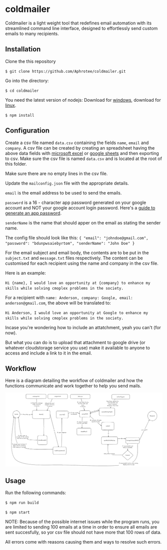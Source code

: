 # coldmailer
Coldmailer is a light weight tool that redefines email automation with its streamlined command line interface, designed to effortlessly send custom emails to many recipients.

## Installation
Clone the this repository

`$ git clone https://github.com/Aphrotee/coldmailer.git`

Go into the directory:

`$ cd coldmailer`

You need the latest version of nodejs:
Download for [windows](https://nodejs.org/en/download), download for [linux](https://nodejs.org/en/download/package-manager).

`$ npm install`

## Configuration

Create a csv file named `data.csv` containing the fields `name`, `email` and `company`.
A csv file can be created by creating an spreadsheet having the above data fields with [microsoft excel](https://support.microsoft.com/en-au/office/import-or-export-text-txt-or-csv-files-5250ac4c-663c-47ce-937b-339e391393ba#:~:text=Go%20to%20File%20%3E%20Save%20As,or%20CSV%20(Comma%20delimited).) or [google sheets](https://support.ecwid.com/hc/en-us/articles/8578742087580-Opening-and-saving-CSV-files-in-Google-Sheets) and then exporting to csv. Make sure the csv file is named `data.csv` and is located at the root of this folder.

Make sure there are no empty lines in the csv file.

Update the `mailconfig.json` file with the appropriate details.

`email` is the email address to be used to send the emails.

`password` is a 16 - character app password generated on your google account and NOT your google account login password. Here's a [guide to generate an app password](https://support.google.com/accounts/answer/185833?hl=en).

`senderName` is the name that should apper on the email as stating the sender name.

The config file should look like this: `{ "email": "johndoe@gmail.com", "password": "bdunpwsaiebyrtom", "senderName": "John Doe" }`


For the email subject and email body, the contents are to be put in the `subject.txt` and `message.txt` files respectively. The content can be customised for each recipient using the name and company in the  csv file.

Here is an example:

`Hi {name}, I would love an opportunity at {company} to enhance my skills while solving cmoplex problems in the society.`

For a recipient with `name: Anderson, company: Google, email: anderson@gmail.com`, the above will be translated to:

`Hi Anderson, I would love an opportunity at Google to enhance my skills while solving cmoplex problems in the society.`

Incase you're wondering how to include an attatchment, yeah you can't (for now).

But what you can do is to upload that attachment to google drive (or whatever cloudstorage service you use) make it available to anyone to access and include a link to it in the email.

## Workflow
Here is a diagram detailing the workflow of coldmailer and how the functions communicate and work together to help you send mails.

![workflow diagram](src/images/workflow.png)

## Usage
Run the following commands:

`$ npm run build`

`$ npm start`

NOTE: Because of the possible internet issues while the program runs, you are limited to sending 100 emails at a time in order to ensure all emails are sent succesfully, so yor csv file should not have more that 100 rows of data.

All errors come with reasons causing them and ways to resolve such errors.